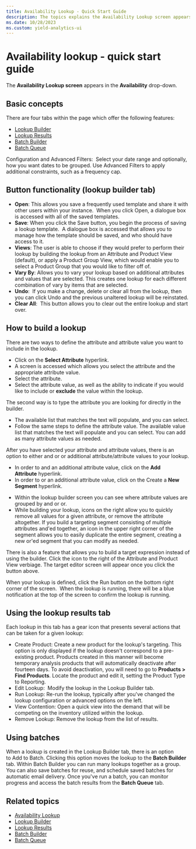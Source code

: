 ```yaml
---
title: Availability Lookup - Quick Start Guide
description: The topics explains the Availability Lookup screen appears in the Availability drop-down.
ms.date: 10/28/2023
ms.custom: yield-analytics-ui
---
```

# Availability lookup - quick start guide
The **Availability Lookup screen** appears in the **Availability** drop-down.

## Basic concepts

There are four tabs within the page which offer the following features:

- [Lookup Builder](lookup-builder.md)
- [Lookup Results](lookup-results.md)
- [Batch Builder](batch-builder.md)
- [Batch Queue](batch-queue.md)

Configuration and Advanced Filters:  Select your date range and optionally, how you want dates to be grouped. Use Advanced Filters to
apply additional constraints, such as a frequency cap.

## Button functionality (lookup builder tab)

- **Open**: This allows you save a frequently used template and share it with other users within your instance.  When you click Open, a
  dialogue box is accessed with all of the saved templates.
- **Save**: When you click the Save button, you begin the process of saving a lookup template.  A dialogue box is accessed that allows you to manage how the template should be saved, and who should have access to it.
- **Views**: The user is able to choose if they would prefer to perform their lookup by building the lookup from an Attribute and Product View (default), or apply a Product Group View, which would enable you to select a Product Group that you would like to filter off of.
- **Vary By**: Allows you to vary your lookup based on additional attributes and values that are selected. This creates one lookup for each different combination of vary by items that are selected.
- **Undo**:  If you make a change, delete or clear all from the lookup, then you can click Undo and the previous
  unaltered lookup will be reinstated.
- **Clear All**:  This button allows you to clear out the entire lookup and start over.

## How to build a lookup

There are two ways to define the attribute and attribute value you want to include in the lookup.

- Click on the **Select Attribute** hyperlink.
- A screen is accessed which allows you select the attribute and the appropriate attribute value.
- Select the attribute.
- Select the attribute value, as well as the ability to indicate if you would like to include or **exclude** the  value within the lookup.

The second way is to type the attribute you are looking for directly in the builder.

- The available list that matches the text will populate, and you can select.
- Follow the same steps to define the attribute value. The available value list that matches the text will populate and you can select.  You can add as many attribute values as needed.

After you have selected your attribute and attribute values, there is an option to either and or or additional attribute/attribute values to your lookup.

- In order to and an additional attribute value, click on the **Add Attribute** hyperlink.
- In order to or an additional attribute value, click on the Create a **New Segment** hyperlink.

<!-- -->

- Within the lookup builder screen you can see where attribute values are grouped by and or or.
- While building your lookup, icons on the right allow you to quickly remove all values for a given attribute, or remove the attribute
  altogether. If you build a targeting segment consisting of multiple attributes and'ed together, an icon in the upper right corner of the
  segment allows you to easily duplicate the entire segment, creating a new or'ed segment that you can modify as needed.

There is also a feature that allows you to build a target expression instead of using the builder. Click the icon to the right of the
Attribute and Product View verbiage. The target editor screen will appear once you click the button above.

When your lookup is defined, click the Run button on the bottom right corner of the screen.  When the lookup is running, there will be a blue notification at the top of the screen to confirm the lookup is running.

## Using the lookup results tab

Each lookup in this tab has a gear icon that presents several actions that can be taken for a given lookup:

- Create Product: Create a new product for the lookup's targeting. This option is only displayed if the lookup doesn't correspond to a
  pre-existing product. Products created in this manner will become temporary analysis products that will automatically deactivate after
  fourteen days. To avoid deactivation, you will need to go to **Products  \>  Find Products**. Locate the product and edit it, setting the Product Type to Reporting.
- Edit Lookup:  Modify the lookup in the Lookup Builder tab.
- Run Lookup: Re-run the lookup, typically after you've changed the lookup configuration or advanced options on the left.
- View Contention: Open a quick view into the demand that will be competing on the inventory utilized within the lookup.
- Remove Lookup: Remove the lookup from the list of results.

## Using batches

When a lookup is created in the Lookup Builder tab, there is an option to Add to Batch. Clicking this option moves the lookup to the **Batch Builder** tab. Within Batch Builder you can run many lookups together as a group. You can also save batches for reuse, and schedule saved batches for automatic email delivery. Once you've run a batch, you can monitor progress and access the batch results from the **Batch Queue** tab.

## Related topics

- [Availability Lookup](availability-lookup.md)
- [Lookup Builder](lookup-builder.md)
- [Lookup Results](lookup-results.md)
- [Batch Builder](batch-builder.md)
- [Batch Queue](batch-queue.md)
